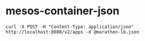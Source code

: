 # mesos-container-json

```
curl -X POST -H "Content-Type: application/json" http://localhost:8080/v2/apps -d @marathon-lb.json
```
